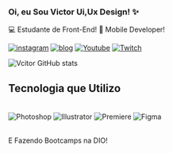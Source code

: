 ### Oi, eu Sou Victor Ui,Ux Design! ✨
💻 Estudante de Front-End!
📖 Mobile Developer!


[![instagram](https://img.shields.io/badge/Instagram-E4405F?style=for-the-badge&logo=instagram&logoColor=white)](https://www.instagram.com/hyper_versus/)
[![blog](https://img.shields.io/badge/website-000000?style=for-the-badge&logo=About.me&logoColor=white)](https://www.4k2k.com.br/)
[![Youtube](https://img.shields.io/badge/YouTube-FF0000?style=for-the-badge&logo=youtube&logoColor=white)](https://www.youtube.com/channel/UCKOoErAO89sfx06InW_0fMA/)
[![Twitch](https://img.shields.io/badge/Twitch-9146FF?style=for-the-badge&logo=twitch&logoColor=white)](https://www.twitch.tv/hyperversus/)

![Vcitor GitHub stats](https://github-readme-stats.vercel.app/api?username=VictorTacilio&show_icons=true&theme=cobalt)

## Tecnologia que Utilizo

<div style="display: inline_block"><br/>
  <img align="center" alt="Photoshop" src="https://img.shields.io/badge/Adobe%20Photoshop-31A8FF?style=for-the-badge&logo=Adobe%20Photoshop&logoColor=black"/>
  <img align="center" alt="Illustrator" src="https://img.shields.io/badge/Adobe%20Illustrator-FF9A00?style=for-the-badge&logo=adobe%20illustrator&logoColor=white"/>
  <img align="center" alt="Premiere" src="https://img.shields.io/badge/Adobe%20Premiere%20Pro-9999FF?style=for-the-badge&logo=Adobe%20Premiere%20Pro&logoColor=white"/>
  <img align="center" alt="Figma" src="https://img.shields.io/badge/Figma-F24E1E?style=for-the-badge&logo=figma&logoColor=white"/>
  </div><br/>
  
  E Fazendo Bootcamps na DIO!
